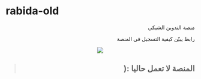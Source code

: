 # rabida-old
<div dir="rtl">
  منصة التدوين الشبكي
  
  رابط يبيّن كيفية التسجيل في المنصة
  <center>
    
  [![](https://img.youtube.com/vi/tKAa3bHpppY/0.jpg)](https://www.youtube.com/watch?v=tKAa3bHpppY "click to open youtube.com")
  
  </center>
  
  > ## المنصة لا تعمل حاليا :(
</div>
